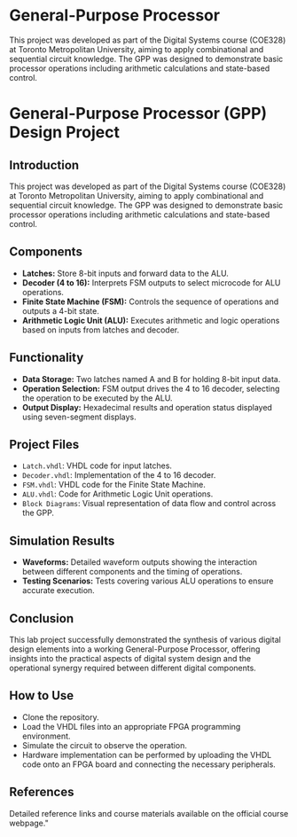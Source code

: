 # General-Purpose Processor
This project was developed as part of the Digital Systems course (COE328) at Toronto Metropolitan University, aiming to apply combinational and sequential circuit knowledge. The GPP was designed to demonstrate basic processor operations including arithmetic calculations and state-based control.

# General-Purpose Processor (GPP) Design Project

## Introduction
This project was developed as part of the Digital Systems course (COE328) at Toronto Metropolitan University, aiming to apply combinational and sequential circuit knowledge. The GPP was designed to demonstrate basic processor operations including arithmetic calculations and state-based control.

## Components
- **Latches:** Store 8-bit inputs and forward data to the ALU.
- **Decoder (4 to 16):** Interprets FSM outputs to select microcode for ALU operations.
- **Finite State Machine (FSM):** Controls the sequence of operations and outputs a 4-bit state.
- **Arithmetic Logic Unit (ALU):** Executes arithmetic and logic operations based on inputs from latches and decoder.

## Functionality
- **Data Storage:** Two latches named A and B for holding 8-bit input data.
- **Operation Selection:** FSM output drives the 4 to 16 decoder, selecting the operation to be executed by the ALU.
- **Output Display:** Hexadecimal results and operation status displayed using seven-segment displays.

## Project Files
- `Latch.vhdl`: VHDL code for input latches.
- `Decoder.vhdl`: Implementation of the 4 to 16 decoder.
- `FSM.vhdl`: VHDL code for the Finite State Machine.
- `ALU.vhdl`: Code for Arithmetic Logic Unit operations.
- `Block Diagrams`: Visual representation of data flow and control across the GPP.

## Simulation Results
- **Waveforms:** Detailed waveform outputs showing the interaction between different components and the timing of operations.
- **Testing Scenarios:** Tests covering various ALU operations to ensure accurate execution.

## Conclusion
This lab project successfully demonstrated the synthesis of various digital design elements into a working General-Purpose Processor, offering insights into the practical aspects of digital system design and the operational synergy required between different digital components.

## How to Use
- Clone the repository.
- Load the VHDL files into an appropriate FPGA programming environment.
- Simulate the circuit to observe the operation.
- Hardware implementation can be performed by uploading the VHDL code onto an FPGA board and connecting the necessary peripherals.

## References
Detailed reference links and course materials available on the official course webpage."
